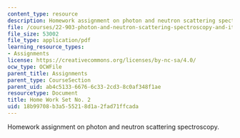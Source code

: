```yaml
---
content_type: resource
description: Homework assignment on photon and neutron scattering spectroscopy.
file: /courses/22-903-photon-and-neutron-scattering-spectroscopy-and-its-applications-in-condensed-matter-spring-2005/18b99708b3a555218d1a2fad71ffcada_22_903_hw_2_051.pdf
file_size: 53002
file_type: application/pdf
learning_resource_types:
- Assignments
license: https://creativecommons.org/licenses/by-nc-sa/4.0/
ocw_type: OCWFile
parent_title: Assignments
parent_type: CourseSection
parent_uid: ab4c5133-6676-6c33-2cd3-8c0af348f1ae
resourcetype: Document
title: Home Work Set No. 2
uid: 18b99708-b3a5-5521-8d1a-2fad71ffcada
---
```

Homework assignment on photon and neutron scattering spectroscopy.